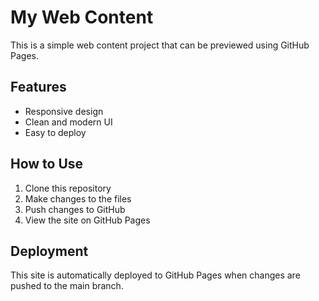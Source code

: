 # My Web Content

This is a simple web content project that can be previewed using GitHub Pages.

## Features

- Responsive design
- Clean and modern UI
- Easy to deploy

## How to Use

1. Clone this repository
2. Make changes to the files
3. Push changes to GitHub
4. View the site on GitHub Pages

## Deployment

This site is automatically deployed to GitHub Pages when changes are pushed to the main branch. 